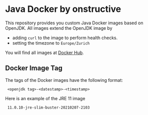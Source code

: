 # Java Docker by onstructive

This repository provides you custom Java Docker images based on OpenJDK. All images extend the OpenJDK image by

- adding `curl` to the image to perform health checks.
- setting the timezone to `Europe/Zurich`

You will find all images at [Docker Hub](https://hub.docker.com/r/onstructive/java).

## Docker Image Tag

The tags of the Docker images have the following format:

     <openjdk tag>-<datestamp>-<timestamp>

Here is an example of the JRE 11 image

     11.0.10-jre-slim-buster-20210207-2103

